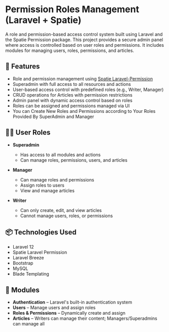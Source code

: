 # Permission Roles Management (Laravel + Spatie)

A role and permission-based access control system built using Laravel and the Spatie Permission package. This project provides a secure admin panel where access is controlled based on user roles and permissions. It includes modules for managing users, roles, permissions, and articles.

## 🚀 Features

- Role and permission management using [Spatie Laravel-Permission](https://github.com/spatie/laravel-permission)
- Superadmin with full access to all resources and actions
- User-based access control with predefined roles (e.g., Writer, Manager)
- CRUD operations for Articles with permission restrictions
- Admin panel with dynamic access control based on roles
- Roles can be assigned and permissions managed via UI
- You can Create New Roles and Permissions according to Your Roles Provided By SuperAdmin and Manager

## 🧑‍💼 User Roles

- **Superadmin**
  - Has access to all modules and actions
  - Can manage roles, permissions, users, and articles

- **Manager**
  - Can manage roles and permissions
  - Assign roles to users
  - View and manage articles

- **Writer**
  - Can only create, edit, and view articles
  - Cannot manage users, roles, or permissions

## 📦 Technologies Used

- Laravel 12
- Spatie Laravel Permission
- Laravel Breeze
- Bootstrap
- MySQL
- Blade Templating

## 📁 Modules

- **Authentication** – Laravel's built-in authentication system
- **Users** – Manage users and assign roles
- **Roles & Permissions** – Dynamically create and assign
- **Articles** – Writers can manage their content; Managers/Superadmins can manage all

